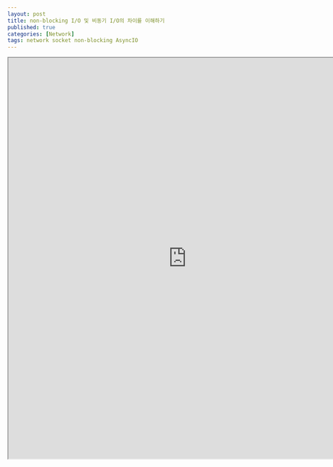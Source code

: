 ```yaml
---
layout: post
title: non-blocking I/O 및 비동기 I/O의 차이를 이해하기
published: true
categories: [Network]
tags: network socket non-blocking AsyncIO
---
```

<iframe width="800" height="900" src="https://docs.google.com/document/d/e/2PACX-1vS8X0kpOMiK-JM6YqB15TaNvsQzgi0kXInwlgUhEPBQM1RBBbkq-lm4J1nygYogoZaXIQkIHTW2tNiH/pub?embedded=true"></iframe>  
  